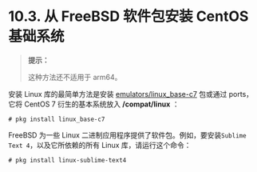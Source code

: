 # 10.3. 从 FreeBSD 软件包安装 CentOS 基础系统


> **提示：**
>  
> 这种方法还不适用于 arm64。

安装 Linux 库的最简单方法是安装 [emulators/linux_base-c7](https://cgit.freebsd.org/ports/tree/emulators/linux_base-c7/pkg-descr) 包或通过 ports，它将 CentOS 7 衍生的基本系统放入 **/compat/linux** ：

```
# pkg install linux_base-c7
```

FreeBSD 为一些 Linux 二进制应用程序提供了软件包。例如，要安装`Sublime Text 4`，以及它所依赖的所有 Linux 库，请运行这个命令：

```
# pkg install linux-sublime-text4
```
